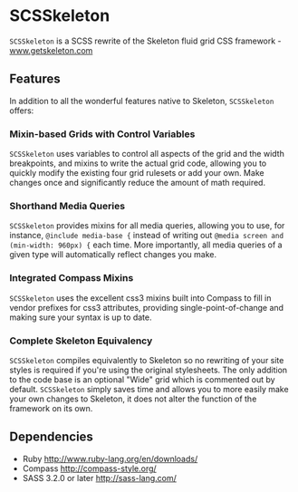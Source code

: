 # SCSSkeleton

`SCSSkeleton` is a SCSS rewrite of the Skeleton fluid grid CSS framework - www.getskeleton.com


## Features

In addition to all the wonderful features native to Skeleton, `SCSSkeleton` offers:

### Mixin-based Grids with Control Variables

`SCSSkeleton` uses variables to control all aspects of the grid and the width breakpoints, and mixins to write the actual grid code, allowing you to quickly modify the existing four grid rulesets or add your own.  Make changes once and significantly reduce the amount of math required.

### Shorthand Media Queries

`SCSSkeleton` provides mixins for all media queries, allowing you to use, for instance, `@include media-base {` instead of writing out `@media screen and (min-width: 960px) {` each time.  More importantly, all media queries of a given type will automatically reflect changes you make.

### Integrated Compass Mixins

`SCSSkeleton` uses the excellent css3 mixins built into Compass to fill in vendor prefixes for css3 attributes, providing single-point-of-change and making sure your syntax is up to date.

### Complete Skeleton Equivalency

`SCSSkeleton` compiles equivalently to Skeleton so no rewriting of your site styles is required if you're using the original stylesheets.  The only addition to the code base is an optional "Wide" grid which is commented out by default.  `SCSSkeleton` simply saves time and allows you to more easily make your own changes to Skeleton, it does not alter the function of the framework on its own.


## Dependencies

* Ruby http://www.ruby-lang.org/en/downloads/
* Compass http://compass-style.org/
* SASS 3.2.0 or later http://sass-lang.com/